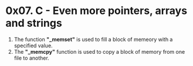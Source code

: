 # 0x07. C - Even more pointers, arrays and strings
1. The function **"_memset"** is used to fill a block of memeory with a specified value.
2. The **"_memcpy"** function is used to copy a block of memory from one file to another.
